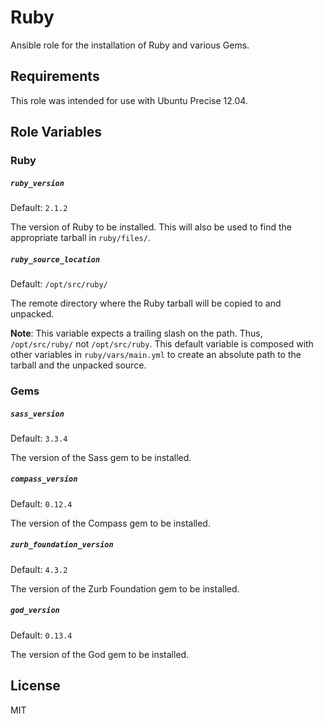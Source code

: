 Ruby
=========

Ansible role for the installation of Ruby and various Gems.

Requirements
------------

This role was intended for use with Ubuntu Precise 12.04.

Role Variables
--------------

### Ruby

##### `ruby_version`

Default: `2.1.2`

The version of Ruby to be installed. This will also be used to find the appropriate tarball in `ruby/files/`.

##### `ruby_source_location`

Default: `/opt/src/ruby/`

The remote directory where the Ruby tarball will be copied to and unpacked.

**Note**: This variable expects a trailing slash on the path. Thus, `/opt/src/ruby/` not `/opt/src/ruby`. This default variable is composed with other variables in `ruby/vars/main.yml` to create an absolute path to the tarball and the unpacked source. 

### Gems

##### `sass_version`

Default: `3.3.4`

The version of the Sass gem to be installed.

##### `compass_version`

Default: `0.12.4`

The version of the Compass gem to be installed.

##### `zurb_foundation_version`

Default: `4.3.2`

The version of the Zurb Foundation gem to be installed.

##### `god_version`

Default: `0.13.4`

The version of the God gem to be installed.

License
-------

MIT

